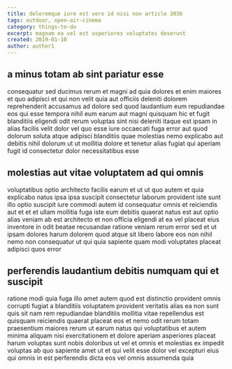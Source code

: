 ```yaml
---
title: doloremque iure est vero id nisi non article 3036
tags: outdoor, open-air-cinema
category: things-to-do
excerpt: magnam ea vel est asperiores voluptates deserunt
created: 2019-01-10
author: author1
---
```


## a minus totam ab sint pariatur esse

consequatur sed ducimus rerum et magni ad quia dolores et enim maiores et quo adipisci et qui non velit quia aut officiis deleniti dolorem reprehenderit accusamus ad dolore sed quod laudantium eum repudiandae eos qui esse tempora nihil eum earum aut magni quisquam hic et fugit blanditiis eligendi odit rerum voluptas sint nisi deleniti itaque est ipsam in alias facilis velit dolor vel quo esse iure occaecati fuga error aut quod dolorum soluta atque adipisci blanditiis quae molestias nemo explicabo aut debitis nihil dolorum ut ut mollitia dolore et tenetur alias fugiat qui aperiam fugit id consectetur dolor necessitatibus esse

## molestias aut vitae voluptatem ad qui omnis

voluptatibus optio architecto facilis earum et ut ut quo autem et quia explicabo natus ipsa ipsa suscipit consectetur laborum provident iste sunt illo optio suscipit iure commodi autem id consequatur omnis et reiciendis aut et et et ullam mollitia fuga iste eum debitis quaerat natus est aut optio alias veniam ab est architecto et non officia eligendi at ea vel placeat eius inventore in odit beatae recusandae ratione veniam rerum error sed et ut ipsam dolores harum dolorem quod atque sit libero labore eos non nihil nemo non consequatur ut qui quia sapiente quam modi voluptates placeat adipisci quos error

## perferendis laudantium debitis numquam qui et suscipit

ratione modi quia fuga illo amet autem quod est distinctio provident omnis corrupti fugiat a blanditiis voluptatem provident veritatis alias ea non sunt quis sit nam rem repudiandae blanditiis mollitia vitae repellendus est quisquam reiciendis quaerat placeat eos et nemo odit rerum totam praesentium maiores rerum ut earum natus qui voluptatibus et autem minima aliquam nisi exercitationem et dolore aperiam asperiores placeat harum voluptas sunt nobis doloribus ut vel et omnis et molestias ex impedit voluptas ab quo sapiente amet ut et qui velit esse dolor vel excepturi eius qui omnis in est perferendis dicta eos vel omnis assumenda quia
